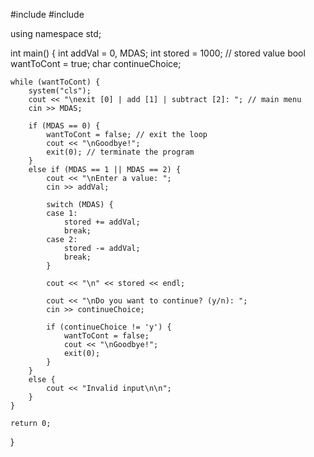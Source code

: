 #include <iostream>
#include <cstdlib>

using namespace std;

int main()
{
    int addVal = 0, MDAS;
    int stored = 1000; // stored value
    bool wantToCont = true;
    char continueChoice;

    while (wantToCont) {
        system("cls");
        cout << "\nexit [0] | add [1] | subtract [2]: "; // main menu
        cin >> MDAS;

        if (MDAS == 0) {
            wantToCont = false; // exit the loop
            cout << "\nGoodbye!";
            exit(0); // terminate the program
        }
        else if (MDAS == 1 || MDAS == 2) {
            cout << "\nEnter a value: ";
            cin >> addVal;

            switch (MDAS) {
            case 1:
                stored += addVal;
                break;
            case 2:
                stored -= addVal;
                break;
            }

            cout << "\n" << stored << endl;

            cout << "\nDo you want to continue? (y/n): ";
            cin >> continueChoice;

            if (continueChoice != 'y') {
                wantToCont = false;
                cout << "\nGoodbye!";
                exit(0);
            }
        }
        else {
            cout << "Invalid input\n\n";
        }
    }

    return 0;
}
